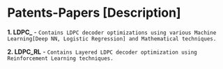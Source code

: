 # Patents-Papers [Description]

**1. LDPC_** - `Contains LDPC decoder optimizations using various Machine Learning[Deep NN, Logistic Regression] and Mathematical techniques.`

**2. LDPC_RL** - `Contains Layered LDPC decoder optimization using Reinforcement Learning techniques.`
